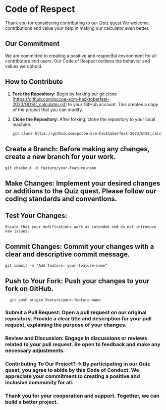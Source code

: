 # Code of Respect 

Thank you for considering contributing to our Quiz quest We welcome contributions and value your help in making our calculator even better.

## Our Commitment

We are committed to creating a positive and respectful environment for all contributors and users. Our Code of Respect outlines the behavior and values we uphold.

## How to Contribute

1. **Fork the Repository:** Begin by forking our git clone
      [https://github.com/pccoe-acm-hacktoberfest-2023/GDSC_calculator.git]
to your GitHub account. This creates a copy of the project that you can modify.

3. **Clone the Repository:** After forking, clone the repository to your local machine.
   ```bash
   git clone https://github.com/pccoe-acm-hacktoberfest-2023/GDSC_calculator.git

## Create a Branch: Before making any changes, create a new branch for your work.
    git checkout -b feature/your-feature-name
## Make Changes: Implement your desired changes or additions to the Quiz quest. Please follow our coding standards and conventions.
## Test Your Changes: 
    Ensure that your modifications work as intended and do not introduce new issues.
## Commit Changes: Commit your changes with a clear and descriptive commit message.
    git commit -m "Add feature: your-feature-name"
## Push to Your Fork: Push your changes to your fork on GitHub.
      git push origin feature/your-feature-name
### Submit a Pull Request: Open a pull request on our original repository. Provide a clear title and description for your pull request, explaining the purpose of your changes.

### Review and Discussion: Engage in discussions or reviews related to your pull request. Be open to feedback and make any necessary adjustments.

### Contirbuting To Our Project? -> By participating in our Quiz quest, you agree to abide by this Code of Conduct. We appreciate your commitment to creating a positive and inclusive community for all.

### Thank you for your cooperation and support. Together, we can build a better project.
